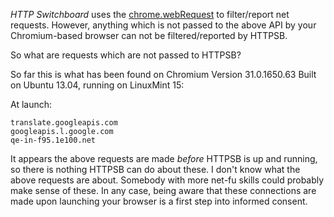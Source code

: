 _HTTP Switchboard_ uses the [chrome.webRequest](http://developer.chrome.com/extensions/webRequest.html) to filter/report net requests. However, anything which is not passed to the above API by your Chromium-based browser can not be filtered/reported by HTTPSB.

So what are requests which are not passed to HTTPSB?

So far this is what has been found on Chromium Version 31.0.1650.63 Built on Ubuntu 13.04, running on LinuxMint 15:

At launch:

    translate.googleapis.com
    googleapis.l.google.com
    qe-in-f95.1e100.net

It appears the above requests are made _before_ HTTPSB is up and running, so there is nothing HTTPSB can do about these. I don't know what the above requests are about. Somebody with more net-fu skills could probably make sense of these. In any case, being aware that these connections are made upon launching your browser is a first step into informed consent.